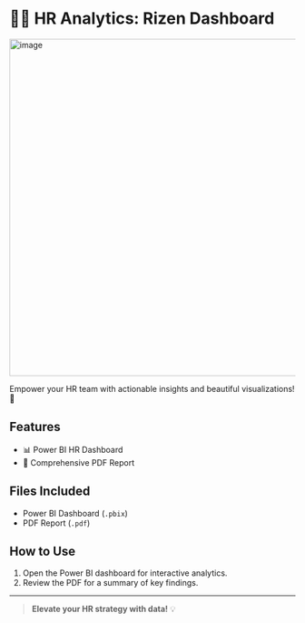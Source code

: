 # 👩‍💼 HR Analytics: Rizen Dashboard
<img width="1059" height="593" alt="image" src="https://github.com/user-attachments/assets/5764a752-21a8-45b1-a3c1-66aeb2dd9765" />

Empower your HR team with actionable insights and beautiful visualizations! 🌟

## Features
- 📊 Power BI HR Dashboard
- 📄 Comprehensive PDF Report

## Files Included
- Power BI Dashboard (`.pbix`)
- PDF Report (`.pdf`)

## How to Use
1. Open the Power BI dashboard for interactive analytics.
2. Review the PDF for a summary of key findings.

---

> **Elevate your HR strategy with data!** 💡
